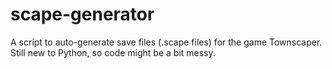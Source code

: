 # scape-generator
 A script to auto-generate save files (.scape files) for the game Townscaper. Still new to Python, so code might be a bit messy.
